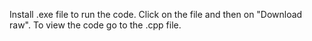 Install .exe file to run the code. Click on the file and then on "Download raw". To view the code go to the .cpp file.
